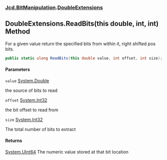 ### [Jcd.BitManipulation](Jcd.BitManipulation.md 'Jcd.BitManipulation').[DoubleExtensions](Jcd.BitManipulation.DoubleExtensions.md 'Jcd.BitManipulation.DoubleExtensions')

## DoubleExtensions.ReadBits(this double, int, int) Method

For a given value return the specified bits from within it, right shifted pos bits.

```csharp
public static ulong ReadBits(this double value, int offset, int size);
```
#### Parameters

<a name='Jcd.BitManipulation.DoubleExtensions.ReadBits(thisdouble,int,int).value'></a>

`value` [System.Double](https://docs.microsoft.com/en-us/dotnet/api/System.Double 'System.Double')

the source of bits to read

<a name='Jcd.BitManipulation.DoubleExtensions.ReadBits(thisdouble,int,int).offset'></a>

`offset` [System.Int32](https://docs.microsoft.com/en-us/dotnet/api/System.Int32 'System.Int32')

the bit offset to read from

<a name='Jcd.BitManipulation.DoubleExtensions.ReadBits(thisdouble,int,int).size'></a>

`size` [System.Int32](https://docs.microsoft.com/en-us/dotnet/api/System.Int32 'System.Int32')

The total number of bits to extract

#### Returns

[System.UInt64](https://docs.microsoft.com/en-us/dotnet/api/System.UInt64 'System.UInt64')
The numeric value stored at that bit location